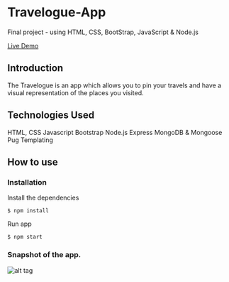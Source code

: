 # Travelogue-App

Final project - using HTML, CSS, BootStrap, JavaScript & Node.js

[Live Demo](https://www.google.com)

## Introduction
The Travelogue is an app which allows you to pin your travels and have a visual representation of the places you visited.

## Technologies Used
HTML, CSS
Javascript
Bootstrap
Node.js
Express
MongoDB & Mongoose
Pug Templating

## How to use
### Installation
Install the dependencies

```$ npm install```

Run app

```$ npm start```

### Snapshot of the app.
![alt tag](https://github.com/elza-s/Travelogue-App/blob/main/public/img/Screen%20Shot%20-1.png)



